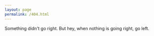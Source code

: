 ```yaml
---
layout: page
permalink: /404.html
---
```



Something didn't go right. But hey, when nothing is going right, go left.

